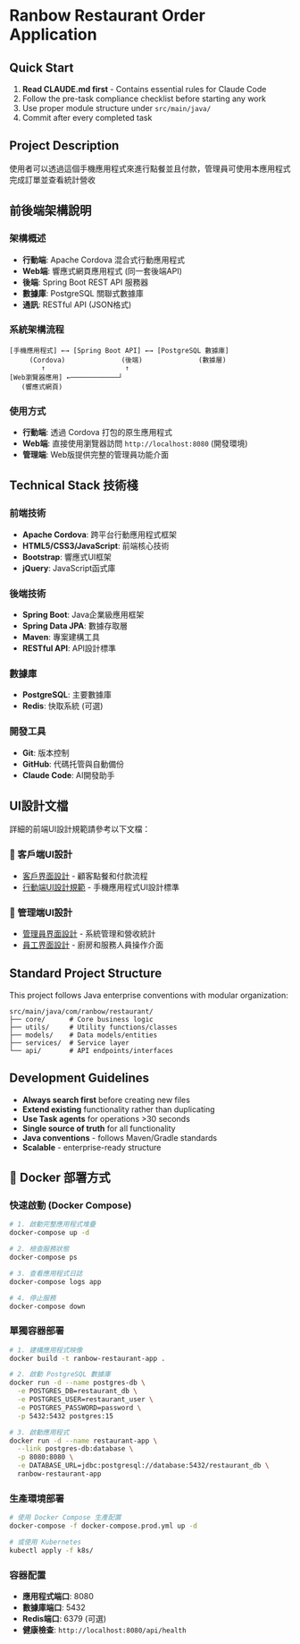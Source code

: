 # Ranbow Restaurant Order Application

## Quick Start

1. **Read CLAUDE.md first** - Contains essential rules for Claude Code
2. Follow the pre-task compliance checklist before starting any work
3. Use proper module structure under `src/main/java/`
4. Commit after every completed task

## Project Description

使用者可以透過這個手機應用程式來進行點餐並且付款，管理員可使用本應用程式完成訂單並查看統計營收

## 前後端架構說明

### 架構概述
- **行動端**: Apache Cordova 混合式行動應用程式
- **Web端**: 響應式網頁應用程式 (同一套後端API)
- **後端**: Spring Boot REST API 服務器
- **數據庫**: PostgreSQL 關聯式數據庫
- **通訊**: RESTful API (JSON格式)

### 系統架構流程
```
[手機應用程式] ←→ [Spring Boot API] ←→ [PostgreSQL 數據庫]
     (Cordova)              (後端)              (數據層)
        ↑                    ↑
[Web瀏覽器應用] ←────────────┘
   (響應式網頁)
```

### 使用方式
- **行動端**: 透過 Cordova 打包的原生應用程式
- **Web端**: 直接使用瀏覽器訪問 `http://localhost:8080` (開發環境)
- **管理端**: Web版提供完整的管理員功能介面

## Technical Stack 技術棧

### 前端技術
- **Apache Cordova**: 跨平台行動應用程式框架
- **HTML5/CSS3/JavaScript**: 前端核心技術
- **Bootstrap**: 響應式UI框架
- **jQuery**: JavaScript函式庫

### 後端技術
- **Spring Boot**: Java企業級應用框架
- **Spring Data JPA**: 數據存取層
- **Maven**: 專案建構工具
- **RESTful API**: API設計標準

### 數據庫
- **PostgreSQL**: 主要數據庫
- **Redis**: 快取系統 (可選)

### 開發工具
- **Git**: 版本控制
- **GitHub**: 代碼托管與自動備份
- **Claude Code**: AI開發助手

## UI設計文檔

詳細的前端UI設計規範請參考以下文檔：

### 📱 客戶端UI設計
- [客戶界面設計](CUSTOMER_UI_SCREENS.md) - 顧客點餐和付款流程
- [行動端UI設計規範](MOBILE_UI_DESIGN.md) - 手機應用程式UI設計標準

### 👥 管理端UI設計  
- [管理員界面設計](ADMIN_UI_SCREENS.md) - 系統管理和營收統計
- [員工界面設計](STAFF_UI_SCREENS.md) - 廚房和服務人員操作介面

## Standard Project Structure

This project follows Java enterprise conventions with modular organization:

```
src/main/java/com/ranbow/restaurant/
├── core/      # Core business logic
├── utils/     # Utility functions/classes
├── models/    # Data models/entities
├── services/  # Service layer
└── api/       # API endpoints/interfaces
```

## Development Guidelines

- **Always search first** before creating new files
- **Extend existing** functionality rather than duplicating  
- **Use Task agents** for operations >30 seconds
- **Single source of truth** for all functionality
- **Java conventions** - follows Maven/Gradle standards
- **Scalable** - enterprise-ready structure

## 🐳 Docker 部署方式

### 快速啟動 (Docker Compose)

```bash
# 1. 啟動完整應用程式堆疊
docker-compose up -d

# 2. 檢查服務狀態
docker-compose ps

# 3. 查看應用程式日誌
docker-compose logs app

# 4. 停止服務
docker-compose down
```

### 單獨容器部署

```bash
# 1. 建構應用程式映像
docker build -t ranbow-restaurant-app .

# 2. 啟動 PostgreSQL 數據庫
docker run -d --name postgres-db \
  -e POSTGRES_DB=restaurant_db \
  -e POSTGRES_USER=restaurant_user \
  -e POSTGRES_PASSWORD=password \
  -p 5432:5432 postgres:15

# 3. 啟動應用程式
docker run -d --name restaurant-app \
  --link postgres-db:database \
  -p 8080:8080 \
  -e DATABASE_URL=jdbc:postgresql://database:5432/restaurant_db \
  ranbow-restaurant-app
```

### 生產環境部署

```bash
# 使用 Docker Compose 生產配置
docker-compose -f docker-compose.prod.yml up -d

# 或使用 Kubernetes
kubectl apply -f k8s/
```

### 容器配置

- **應用程式端口**: 8080
- **數據庫端口**: 5432  
- **Redis端口**: 6379 (可選)
- **健康檢查**: `http://localhost:8080/api/health`